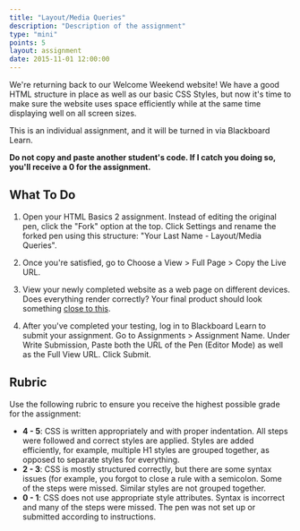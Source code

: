 ```yaml
---
title: "Layout/Media Queries"
description: "Description of the assignment"
type: "mini"
points: 5
layout: assignment
date: 2015-11-01 12:00:00
---
```


We're returning back to our Welcome Weekend website!  We have a good HTML structure in place as well as our basic CSS Styles, but now it's time to make sure the website uses space efficiently while at the same time displaying well on all screen sizes.  

This is an individual assignment, and it will be turned in via Blackboard Learn.  

**Do not copy and paste another student's code.  If I catch you doing so, you'll receive a 0 for the assignment.**

## What To Do

1. Open your HTML Basics 2 assignment.  Instead of editing the original pen, click the "Fork" option at the top.  Click Settings and rename the forked pen using this structure: "Your Last Name - Layout/Media Queries". 



26. Once you're satisfied, go to Choose a View > Full Page > Copy the Live URL. 
27. View your newly completed website as a web page on different devices.  Does everything render correctly?  Your final product should look something [close to this](/img/css2-assignment-screenshot.png).
28. After you've completed your testing, log in to Blackboard Learn to submit your assignment.  Go to Assignments > Assignment Name.  Under Write Submission, Paste both the URL of the Pen (Editor Mode) as well as the Full View  URL.  Click Submit.

## Rubric

Use the following rubric to ensure you receive the highest possible grade for the assignment:

* **4 - 5**: CSS is written appropriately and with proper indentation.  All steps were followed and correct styles are applied.  Styles are added efficiently, for example, multiple H1 styles are grouped together, as opposed to separate styles for everything.  
* **2 - 3**: CSS is mostly structured correctly, but there are some syntax issues (for example, you forgot to close a rule with a semicolon.  Some of the steps were missed.  Similar styles are not grouped together.
* **0 - 1**: CSS does not use appropriate style attributes.  Syntax is incorrect and many of the steps were missed. The pen was not set up or submitted according to instructions.